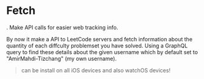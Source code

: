 # Fetch

. Make API calls for easier web tracking info.

 By now it make a API to LeetCode servers and fetch information about the quantity of each diffculty problemset you have solved.
 Using a GraphQL query to find these details about the given username which by default set to "AmirMahdi-Tizchang" (my own username).

 > can be install on all iOS devices and also watchOS devices!
